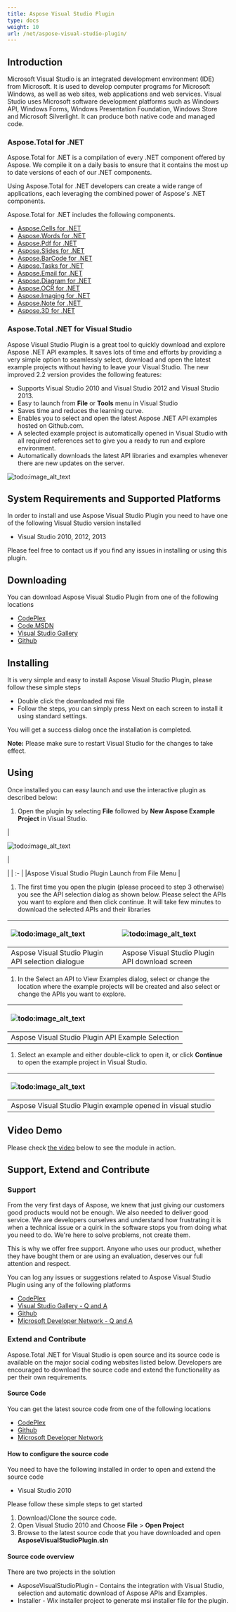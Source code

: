 ```yaml
---
title: Aspose Visual Studio Plugin
type: docs
weight: 10
url: /net/aspose-visual-studio-plugin/
---
```


## **Introduction**
Microsoft Visual Studio is an integrated development environment (IDE) from Microsoft. It is used to develop computer programs for Microsoft Windows, as well as web sites, web applications and web services. Visual Studio uses Microsoft software development platforms such as Windows API, Windows Forms, Windows Presentation Foundation, Windows Store and Microsoft Silverlight. It can produce both native code and managed code.
### **Aspose.Total for .NET**
Aspose.Total for .NET is a compilation of every .NET component offered by Aspose. We compile it on a daily basis to ensure that it contains the most up to date versions of each of our .NET components.

Using Aspose.Total for .NET developers can create a wide range of applications, each leveraging the combined power of Aspose's .NET components.

Aspose.Total for .NET includes the following components.

- [Aspose.Cells for .NET ](http://www.aspose.com/.net/excel-component.aspx)
- [Aspose.Words for .NET ](http://www.aspose.com/.net/word-component.aspx)
- [Aspose.Pdf for .NET ](http://www.aspose.com/.net/pdf-component.aspx)
- [Aspose.Slides for .NET ](http://www.aspose.com/.net/powerpoint-component.aspx)
- [Aspose.BarCode for .NET ](http://www.aspose.com/.net/barcode-component.aspx)
- [Aspose.Tasks for .NET ](http://www.aspose.com/.net/project-management-component.aspx)
- [Aspose.Email for .NET ](http://www.aspose.com/.net/email-component.aspx)
- [Aspose.Diagram for .NET ](http://www.aspose.com/.net/diagram-component.aspx)
- [Aspose.OCR for .NET ](http://www.aspose.com/.net/ocr-component.aspx)
- [Aspose.Imaging for .NET ](http://www.aspose.com/.net/imaging-component.aspx)
- [Aspose.Note for .NET ](http://www.aspose.com/.net/onenote-component.aspx)
- [Aspose.3D for .NET ](http://www.aspose.com/.net/3d-component.aspx)
### **Aspose.Total .NET for Visual Studio**
Aspose Visual Studio Plugin is a great tool to quickly download and explore Aspose .NET API examples. It saves lots of time and efforts by providing a very simple option to seamlessly select, download and open the latest example projects without having to leave your Visual Studio. The new improved 2.2 version provides the following features:

- Supports Visual Studio 2010 and Visual Studio 2012 and Visual Studio 2013.
- Easy to launch from **File** or **Tools** menu in Visual Studio
- Saves time and reduces the learning curve.
- Enables you to select and open the latest Aspose .NET API examples hosted on Github.com.
- A selected example project is automatically opened in Visual Studio with all required references set to give you a ready to run and explore environment.
- Automatically downloads the latest API libraries and examples whenever there are new updates on the server.

![todo:image_alt_text](aspose-visual-studio-plugin_1)
## **System Requirements and Supported Platforms**
In order to install and use Aspose Visual Studio Plugin you need to have one of the following Visual Studio version installed

- Visual Studio 2010, 2012, 2013

Please feel free to contact us if you find any issues in installing or using this plugin.
## **Downloading**
You can download Aspose Visual Studio Plugin from one of the following locations

- [CodePlex ](https://asposetotalvs.codeplex.com/releases)
- [Code.MSDN ](https://code.msdn.microsoft.com/Aspose3D-for-NET-API-2177d869)
- [Visual Studio Gallery ](https://marketplace.visualstudio.com/)
- [Github ](https://github.com/aspose-total/Aspose.Total-for-.NET/releases)
## **Installing**
It is very simple and easy to install Aspose Visual Studio Plugin, please follow these simple steps

- Double click the downloaded msi file
- Follow the steps, you can simply press Next on each screen to install it using standard settings.

You will get a success dialog once the installation is completed.

**Note:** Please make sure to restart Visual Studio for the changes to take effect.
## **Using**
Once installed you can easy launch and use the interactive plugin as described below:

1. Open the plugin by selecting **File** followed by **New Aspose Example Project** in Visual Studio. 

|<p>![todo:image_alt_text](aspose-visual-studio-plugin_2.png)</p><p>| </p>|
| :- |
|Aspose Visual Studio Plugin Launch from File Menu |
1. The first time you open the plugin (please proceed to step 3 otherwise) you see the API selection dialog as shown below. Please select the APIs you want to explore and then click continue. It will take few minutes to download the selected APIs and their libraries 

|<p>![todo:image_alt_text](aspose-visual-studio-plugin_3)</p><p></p>|<p>![todo:image_alt_text](aspose-visual-studio-plugin_4)</p><p></p>|
| :- | :- |
|Aspose Visual Studio Plugin API selection dialogue |Aspose Visual Studio Plugin API download screen |
1. In the Select an API to View Examples dialog, select or change the location where the example projects will be created and also select or change the APIs you want to explore. 

|<p>![todo:image_alt_text](aspose-visual-studio-plugin_5)</p><p></p>|
| :- |
|Aspose Visual Studio Plugin API Example Selection |
1. Select an example and either double-click to open it, or click **Continue** to open the example project in Visual Studio. 

|<p>![todo:image_alt_text](aspose-visual-studio-plugin_6)</p><p></p>|
| :- |
|Aspose Visual Studio Plugin example opened in visual studio |
## **Video Demo**
Please check [the video](https://www.youtube.com/watch?v=3nfMDRFj5P4) below to see the module in action.
## **Support, Extend and Contribute**
### **Support**
From the very first days of Aspose, we knew that just giving our customers good products would not be enough. We also needed to deliver good service. We are developers ourselves and understand how frustrating it is when a technical issue or a quirk in the software stops you from doing what you need to do. We're here to solve problems, not create them.

This is why we offer free support. Anyone who uses our product, whether they have bought them or are using an evaluation, deserves our full attention and respect.

You can log any issues or suggestions related to Aspose Visual Studio Plugin using any of the following platforms

- [CodePlex ](https://asposetotalvs.codeplex.com/workitem/list/basic)
- [Visual Studio Gallery - Q and A](https://visualstudiogallery.msdn.microsoft.com/bf238f5a-093a-4f1f-8eb3-349fff1eb78d)
- [Github ](https://github.com/aspose-total/Aspose.Total-for-.NET/issues)
- [Microsoft Developer Network - Q and A ](https://code.msdn.microsoft.com/Aspose3D-for-NET-API-2177d869/view/Discussions#content)
### **Extend and Contribute**
Aspose.Total .NET for Visual Studio is open source and its source code is available on the major social coding websites listed below. Developers are encouraged to download the source code and extend the functionality as per their own requirements.
#### **Source Code**
You can get the latest source code from one of the following locations

- [CodePlex ](https://asposetotalvs.codeplex.com/SourceControl/latest)
- [Github ](https://github.com/aspose-total/Aspose.Total-for-.NET)
- [Microsoft Developer Network ](https://code.msdn.microsoft.com/Aspose3D-for-NET-API-2177d869)
#### **How to configure the source code**
You need to have the following installed in order to open and extend the source code

- Visual Studio 2010

Please follow these simple steps to get started

1. Download/Clone the source code.
1. Open Visual Studio 2010 and Choose **File** > **Open Project**
1. Browse to the latest source code that you have downloaded and open **AsposeVisualStudioPlugin.sln**
#### **Source code overview**
There are two projects in the solution

- AsposeVisualStudioPlugin - Contains the integration with Visual Studio, selection and automatic download of Aspose APIs and Examples.
- Installer - Wix installer project to generate msi installer file for the plugin.
